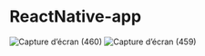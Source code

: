 # ReactNative-app
![Capture d’écran (460)](https://github.com/R1t0ru/ReactNative-app/assets/151916202/f447af2a-2b69-45fd-94d2-1ecd9cc9d792)
![Capture d’écran (459)](https://github.com/R1t0ru/ReactNative-app/assets/151916202/785ac708-b887-47b7-ba1a-1ed011b7fc21)
